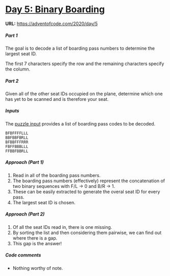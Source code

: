 
# <ins>Day 5: Binary Boarding</ins>

**URL:** https://adventofcode.com/2020/day/5

##### Part 1

The goal is to decode a list of boarding pass numbers to determine the largest seat ID.

The first 7 characters specify the row and the remaining characters specify the column.

##### Part 2

Given all of the other seat IDs occupied on the plane, determine which one has yet to be scanned and is therefore your seat.

##### Inputs

The [puzzle input](Inputs.txt) provides a list of boarding pass codes to be decoded.

```
BFBFFFFLLL
BBFBBFBRLL
BFBBFFFRRR
FBFFBBBLLL
FFBBFBBRLL
```


##### Approach (Part 1)

1. Read in all of the boarding pass numbers.
2. The boarding pass numbers (effectively) represent the concatenation of two binary sequences with F/L -> 0 and B/R -> 1.
3. These can be easily extracted to generate the overal seat ID for every pass.
4. The largest seat ID is chosen.

##### Approach (Part 2)

1. Of all the seat IDs read in, there is one missing.
2. By sorting the list and then considering them pairwise, we can find out where there is a gap.
3. This gap is the answer!

##### Code comments

* Nothing worthy of note.